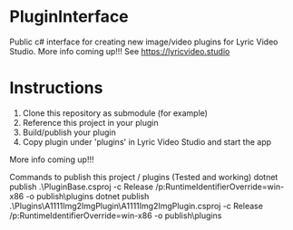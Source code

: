 # PluginInterface
Public c# interface for creating new image/video plugins for Lyric Video Studio. More info coming up!!! See https://lyricvideo.studio

# Instructions
1. Clone this repository as submodule (for example)
2. Reference this project in your plugin
3. Build/publish your plugin
4. Copy plugin under 'plugins' in Lyric Video Studio and start the app

More info coming up!!!

Commands to publish this project / plugins (Tested and working)
dotnet publish .\PluginBase.csproj -c Release /p:RuntimeIdentifierOverride=win-x86 -o publish\plugins
dotnet publish .\Plugins\A1111Img2ImgPlugin\A1111Img2ImgPlugin.csproj -c Release /p:RuntimeIdentifierOverride=win-x86 -o publish\plugins
